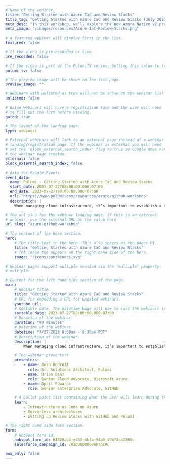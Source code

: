 ```yaml
---
# Name of the webinar.
title: "Getting Started with Azure IaC and Review Stacks"
title_tag: "Getting Started with Azure IaC and Review Stacks (July 2023 Workshop)"
meta_desc: "In this workshop, we’ll explore the new Azure Native v2 provider and Pulumi Review Stacks on GitHub"
meta_image: "/images/resources/Azure-IaC-Review-Stacks.png"

# A featured webinar will display first in the list.
featured: false

# If the video is pre-recorded or live.
pre_recorded: false

# If the video is part of the PulumiTV series. Setting this value to true will list the video in the "PulumiTV" section.
pulumi_tv: false

# The preview image will be shown on the list page.
preview_image: ""

# Webinars with unlisted as true will not be shown on the webinar list
unlisted: false

# Gated webinars will have a registration form and the user will need
# to fill out the form before viewing.
gated: true

# The layout of the landing page.
type: webinars

# External webinars will link to an external page instead of a webinar
# landing/registration page. If the webinar is external you will need
# set the 'block_external_search_index' flag to true so Google does not index
# the webinar page created.
external: false
block_external_search_index: false

# data for Google Events
event_data:
  name: Pulumi - Getting Started with Azure IaC and Review Stacks
  start_date: 2023-07-27T08:00:00.000-07:00
  end_date: 2023-07-27T09:00:00.000-07:00
  url: "https://www.pulumi.com/resources/azure-github-workshop"
  description: |
    When managing cloud infrastructure, it’s important to establish a build-test-release process for your team. In this session, experts from the Azure, GitHub, and Pulumi teams will show you how to use Pulumi’s Azure Native v2 provider and your favorite programming languages to stand up new projects on Azure quickly. Then, we’ll show you how Pulumi’s new Review Stacks feature creates a temporary cloud environment for every Pull Request in GitHub automatically – making it easier than ever to validate both infrastructure and app code before release.

# The url slug for the webinar landing page. If this is an external
# webinar, use the external URL as the value here.
url_slug: "azure-github-workshop"

# The content of the hero section.
hero:
    # The title text in the hero. This also serves as the pages H1.
    title: "Getting Started with Azure IaC and Review Stacks"
    # The image the appears on the right hand side of the hero.
    image: "/icons/containers.svg"

# Webinar pages support multiple session via the 'multiple' property.
# multiple:

# Content for the left hand side section of the page.
main:
    # Webinar title.
    title: "Getting Started with Azure IaC and Review Stacks"
    # URL for embedding a URL for ungated webinars.
    youtube_url: 
    # Sortable date. The datetime Hugo will use to sort the webinars in date order.
    sortable_date: 2023-07-27T08:00:00.000-07:00
    # Duration of the webinar.
    duration: "90 minutes"
    # Datetime of the webinar.
    datetime: "7/27/2023 8:00am - 9:30am PDT"
    # Description of the webinar.
    description: |
        When managing cloud infrastructure, it’s important to establish a build-test-release process for your team. In this session, experts from the Azure, GitHub, and Pulumi teams will show you how to use Pulumi’s Azure Native v2 provider and your favorite programming languages to stand up new projects on Azure quickly. Then, we’ll show you how Pulumi’s new Review Stacks feature creates a temporary cloud environment for every Pull Request in GitHub automatically – making it easier than ever to validate both infrastructure and app code before release.

    # The webinar presenters
    presenters:
        - name: Josh Kodroff
          role: Sr. Solutions Architect, Pulumi
        - name: Brian Benz
          role: Senior Cloud Advocate, Microsoft Azure
        - name: April Edwards
          role: Senior Enterprise Advocate, GitHub

    # A bullet point list containing what the user will learn during the webinar.
    learn:
        - Infrastructure as Code on Azure
        - Serverless architectures
        - Setting up Review Stacks with GitHub and Pulumi

# The right hand side form section.
form:
    # HubSpot form id.
    hubspot_form_id: 81828ab4-e433-4bfa-94a3-40b74ea2265c
    salesforce_campaign_id: 701Du000000Ab76IAC

aws_only: false
---
```

